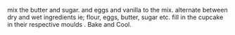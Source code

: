 mix the butter and sugar.
and eggs and vanilla to the mix.
alternate between dry and wet ingredients ie; flour, eggs, butter, sugar etc.
fill in the cupcake in their respective moulds .
Bake and Cool.